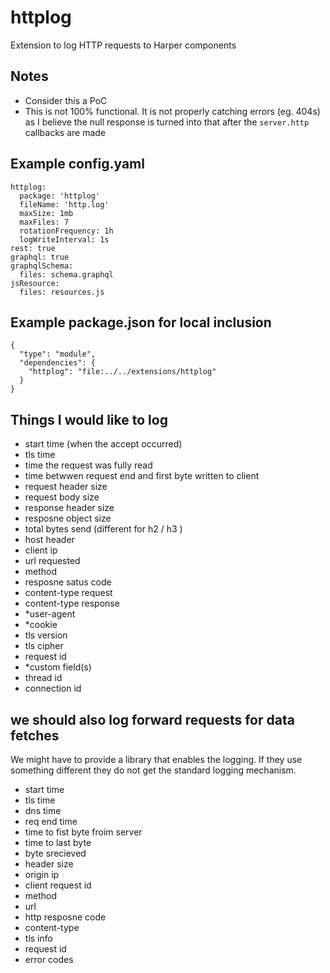 # httplog

Extension to log HTTP requests to Harper components

## Notes

- Consider this a PoC
- This is not 100% functional.  It is not properly catching errors (eg. 404s) as I believe the null response is turned into that after the `server.http` callbacks are made


## Example config.yaml

```
httplog:
  package: 'httplog'
  fileName: 'http.log'
  maxSize: 1mb
  maxFiles: 7
  rotationFrequency: 1h
  logWriteInterval: 1s
rest: true
graphql: true
graphqlSchema:
  files: schema.graphql
jsResource:
  files: resources.js
```

## Example package.json for local inclusion

```
{
  "type": "module",
  "dependencies": {
    "httplog": "file:../../extensions/httplog"
  }
}
```

## Things I would like to log
- start time (when the accept occurred)
- tls time
- time the request was fully read
- time betwwen request end and first byte written to client
- request header size
- request body size 
- response header size
- resposne object size
- total bytes send (different for h2 / h3 )
- host header
- client ip
- url requested
- method
- resposne satus code
- content-type request
- content-type response
- *user-agent
- *cookie
- tls version
- tls cipher
- request id
- *custom field(s)
- thread id
- connection id


## we should also log forward requests for data fetches 

We might have to provide a library that enables the logging.  If they use something different they do not get the standard logging mechanism.

- start time
- tls time
- dns time
- req end time
- time to fist byte froim server
- time to last byte
- byte srecieved
- header size
- origin ip
- client request id
- method
- url
- http resposne code
- content-type
- tls info
- request id
- error codes
  

